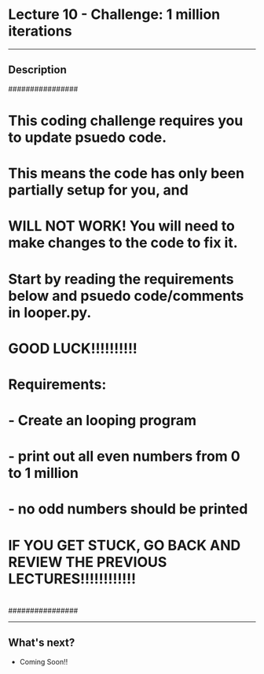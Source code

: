 # Lecture 10 - Challenge: 1 million iterations

--------------------
Description
-------------------- 

################
#
# This coding challenge requires you to update psuedo code.
# This means the code has only been partially setup for you, and 
# WILL NOT WORK! You will need to make changes to the code to fix it.
#  
# Start by reading the requirements below and psuedo code/comments in looper.py. 
# GOOD LUCK!!!!!!!!!!
#
# Requirements:
#	- Create an looping program
#	- print out all even numbers from 0 to 1 million
#	- no odd numbers should be printed
#
#
# IF YOU GET STUCK, GO BACK AND REVIEW THE PREVIOUS LECTURES!!!!!!!!!!!! 
#
################

--------------------
What's next?
--------------------
* Coming Soon!!